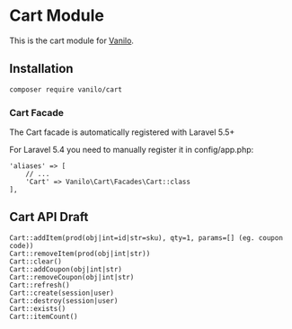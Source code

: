 # Cart Module

This is the cart module for [Vanilo](https://vanilo.io).

## Installation

```bash
composer require vanilo/cart
```

### Cart Facade

The Cart facade is automatically registered with Laravel 5.5+

For Laravel 5.4 you need to manually register it in config/app.php:

```
'aliases' => [
    // ...
    'Cart' => Vanilo\Cart\Facades\Cart::class
],
```


## Cart API Draft

```
Cart::addItem(prod(obj|int=id|str=sku), qty=1, params=[] (eg. coupon code))
Cart::removeItem(prod(obj|int|str))
Cart::clear()
Cart::addCoupon(obj|int|str)
Cart::removeCoupon(obj|int|str)
Cart::refresh()
Cart::create(session|user)
Cart::destroy(session|user)
Cart::exists()
Cart::itemCount()
```
